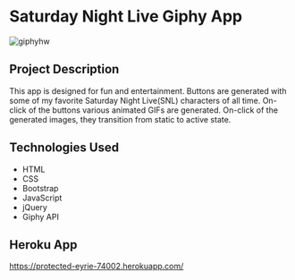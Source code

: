 # Saturday Night Live Giphy App

![giphyhw](https://cloud.githubusercontent.com/assets/11364825/25310147/d5240568-27ab-11e7-8452-4ba03d541912.gif)

## Project Description

This app is designed for fun and entertainment. Buttons are generated with some of my favorite Saturday Night Live(SNL) characters of all time. On-click of the buttons various animated GIFs are generated. On-click of the generated images, they transition from static to active state.

## Technologies Used

* HTML
* CSS
* Bootstrap
* JavaScript
* jQuery
* Giphy API

## Heroku App

https://protected-eyrie-74002.herokuapp.com/
